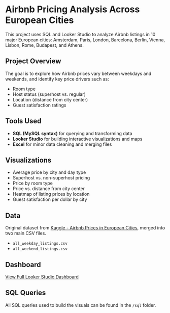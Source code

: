 # Airbnb Pricing Analysis Across European Cities

This project uses SQL and Looker Studio to analyze Airbnb listings in 10 major European cities: Amsterdam, Paris, London, Barcelona, Berlin, Vienna, Lisbon, Rome, Budapest, and Athens.

##  Project Overview
The goal is to explore how Airbnb prices vary between weekdays and weekends, and identify key price drivers such as:
- Room type
- Host status (superhost vs. regular)
- Location (distance from city center)
- Guest satisfaction ratings

##  Tools Used
- **SQL (MySQL syntax)** for querying and transforming data
- **Looker Studio** for building interactive visualizations and maps
- **Excel** for minor data cleaning and merging files

##  Visualizations
- Average price by city and day type
- Superhost vs. non-superhost pricing
- Price by room type
- Price vs. distance from city center
- Heatmap of listing prices by location
- Guest satisfaction per dollar by city

##  Data
Original dataset from [Kaggle - Airbnb Prices in European Cities](https://www.kaggle.com/datasets/thedevastator/airbnb-prices-in-european-cities), merged into two main CSV files.
- `all_weekday_listings.csv`
- `all_weekend_listings.csv`

##  Dashboard
[View Full Looker Studio Dashboard](YOUR_DASHBOARD_LINK_HERE)

##  SQL Queries
All SQL queries used to build the visuals can be found in the `/sql` folder.
